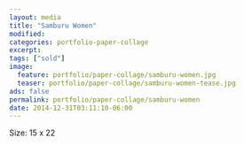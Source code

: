 ```yaml
---
layout: media
title: "Samburu Women"
modified:
categories: portfolio-paper-collage
excerpt:
tags: ["sold"]
image:
  feature: portfolio/paper-collage/samburu-women.jpg
  teaser: portfolio/paper-collage/samburu-women-tease.jpg
ads: false 
permalink: portfolio/paper-collage/samburu-women
date: 2014-12-31T03:11:10-06:00
---
```


Size: 15 x 22

